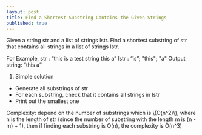 ```yaml
---
layout: post
title: Find a Shortest Substring Contains the Given Strings
published: true
---
```


Given a string str and a list of strings lstr. Find a shortest substring of str that 
contains all strings in a list of strings lstr. 

For Example,
str : “this is a test string this a”
lstr : “is”; "this"; "a"
Output string: “this a”

1. Simple solution

- Generate all substrings of str
- For each substring, check that it contains all strings in lstr
- Print out the smallest one

Complexity: depend on the number of substrings which is \\(O(n^2)\\), where n is the length of 
str (since the number of substring with the length m is (n - m) + 1), then if finding each 
substring is O(n), the complexity is O(n^3)
